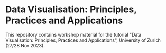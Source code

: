 # Data Visualisation: Principles, Practices and Applications

This repository contains workshop material for the tutorial "Data Visualisation: Principles, Practices and Applications", University of Zurich (27/28 Nov 2023).

